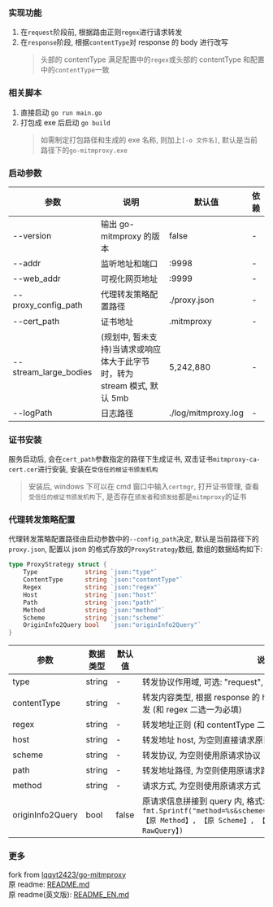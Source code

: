 ### 实现功能

1. 在`request`阶段前, 根据路由正则`regex`进行请求转发
2. 在`response`阶段, 根据`contentType`对 response 的 body 进行改写
   > 头部的 contentType 满足配置中的`regex`或头部的 contentType 和配置中的`contentType`一致

### 相关脚本

1. 直接启动 `go run main.go`
2. 打包成 exe 后启动 `go build`
   > 如需制定打包路径和生成的 exe 名称, 则加上`[-o 文件名]`, 默认是当前路径下的`go-mitmproxy.exe`

### 启动参数

| 参数                  | 说明                                                                     | 默认值              | 依赖 |
| --------------------- | ------------------------------------------------------------------------ | ------------------- | ---- |
| --version             | 输出 go-mitmproxy 的版本                                                 | false               | -    |
| --addr                | 监听地址和端口                                                           | :9998               | -    |
| --web_addr            | 可视化网页地址                                                           | :9999               | -    |
| --proxy_config_path   | 代理转发策略配置路径                                                     | ./proxy.json        | -    |
| --cert_path           | 证书地址                                                                 | .mitmproxy          | -    |
| --stream_large_bodies | (规划中, 暂未支持)当请求或响应体大于此字节时，转为 stream 模式, 默认 5mb | 5,242,880           | -    |
| --logPath             | 日志路径                                                                 | ./log/mitmproxy.log | -    |

### 证书安装

服务启动后, 会在`cert_path`参数指定的路径下生成证书, 双击证书`mitmproxy-ca-cert.cer`进行安装, 安装在`受信任的根证书颁发机构`

> 安装后, windows 下可以在 cmd 窗口中输入`certmgr`, 打开证书管理, 查看`受信任的根证书颁发机构`下, 是否存在`颁发者`和`颁发给`都是`mitmproxy`的证书

### 代理转发策略配置

代理转发策略配置路径由启动参数中的`--config_path`决定, 默认是当前路径下的`proxy.json`, 配置以 json 的格式存放的`ProxyStrategy`数组, 数组的数据结构如下:

```go
type ProxyStrategy struct {
	Type             string `json:"type"`
	ContentType      string `json:"contentType"`
	Regex            string `json:"regex"`
	Host             string `json:"host"`
	Path             string `json:"path"`
	Method           string `json:"method"`
	Scheme           string `json:"scheme"`
	OriginInfo2Query bool   `json:"originInfo2Query"`
}
```

| 参数             | 数据类型 | 默认值 | 说明                                                                                                                                                                   |
| ---------------- | -------- | ------ | ---------------------------------------------------------------------------------------------------------------------------------------------------------------------- |
| type             | string   | -      | 转发协议作用域, 可选: "request", "response"                                                                                                                            |
| contentType      | string   | -      | 转发内容类型, 根据 response 的 header 的 content-type 进行转发 (和 regex 二选一为必填)                                                                                 |
| regex            | string   | -      | 转发地址正则 (和 contentType 二选一为必填)                                                                                                                             |
| host             | string   | -      | 转发地址 host, 为空则直接请求原目标地址                                                                                                                                |
| scheme           | string   | -      | 转发协议, 为空则使用原请求协议                                                                                                                                         |
| path             | string   | -      | 转发地址路径, 为空则使用原请求路径                                                                                                                                     |
| method           | string   | -      | 请求方式, 为空则使用原请求方式                                                                                                                                         |
| originInfo2Query | bool     | false  | 原请求信息拼接到 query 内, 格式: `fmt.Sprintf("method=%s&scheme=%s&host=%s&path=%s&query=%s",【原 Method】, 【原 Scheme】, 【原 Host】, 【原 Path】, 【原 RawQuery】)` |

### 更多

fork from [lqqyt2423/go-mitmproxy](https://github.com/lqqyt2423/go-mitmproxy)<br/>
原 readme: [README.md](https://github.com/lqqyt2423/go-mitmproxy/blob/main/README.md)<br/>
原 readme(英文版): [README_EN.md](https://github.com/lqqyt2423/go-mitmproxy/blob/main/README_EN.md)

